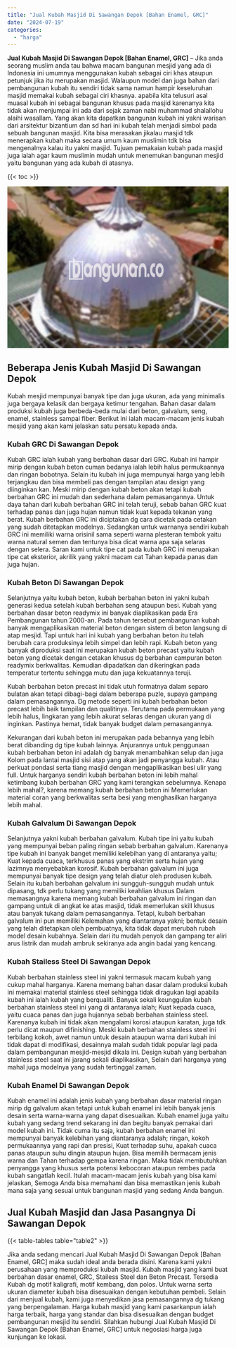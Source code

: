 ```yaml
---
title: "Jual Kubah Masjid Di Sawangan Depok [Bahan Enamel, GRC]"
date: "2024-07-19"
categories: 
  - "harga"
---
```


**Jual Kubah Masjid Di Sawangan Depok \[Bahan Enamel, GRC\]** – Jika anda seorang muslim anda tau bahwa macam bangunan mesjid yang ada di Indonesia ini umumnya menggunakan kubah sebagai ciri khas ataupun petunjuk jika itu merupakan masjid. Walaupun model dan juga bahan dari pembangunan kubah itu sendiri tidak sama namun hampir keseluruhan masjid memakai kubah sebagai ciri khasnya. apabila kita telusuri asal muasal kubah ini sebagai bangunan khusus pada masjid karenanya kita tidak akan menjumpai ini ada dari sejak zaman nabi muhammad shalallohu alaihi wasallam. Yang akan kita dapatkan bangunan kubah ini yakni warisan dari arsitektur bizantium dan sd hari ini kubah telah menjadi simbol pada sebuah bangunan masjid. Kita bisa merasakan jikalau masjid tdk menerapkan kubah maka secara umum kaum muslimin tdk bisa mengenalnya kalau itu yakni masjid. Tujuan pemakaian kubah pada masjid juga ialah agar kaum muslimin mudah untuk menemukan bangunan mesjid yaitu bangunan yang ada kubah di atasnya.

{{< toc >}}

![Jual Kubah Masjid Di Sawangan Depok [Bahan Enamel, GRC]](/images/jual-kubah-masjid-19.png)

## Beberapa Jenis Kubah Masjid Di Sawangan Depok

Kubah mesjid mempunyai banyak tipe dan juga ukuran, ada yang minimalis juga bergaya kelasik dan bergaya ketimur tengahan. Bahan dasar dalam produksi kubah juga berbeda-beda mulai dari beton, galvalum, seng, enamel, stainless sampai fiber. Berikut ini ialah macam-macam jenis kubah mesjid yang akan kami jelaskan satu persatu kepada anda.

### Kubah GRC Di Sawangan Depok

Kubah GRC ialah kubah yang berbahan dasar dari GRC. Kubah ini hampir mirip dengan kubah beton cuman bedanya ialah lebih halus permukaannya dan ringan bobotnya. Selain itu kubah ini juga mempunyai harga yang lebih terjangkau dan bisa membeli pas dengan tampilan atau design yang diinginkan kan. Meski mirip dengan kubah beton akan tetapi kubah berbahan GRC ini mudah dan sederhana dalam pemasangannya. Untuk daya tahan dari kubah berbahan GRC ini telah teruji, sebab bahan GRC kuat terhadap panas dan juga hujan namun tidak kuat kepada tekanan yang berat. Kubah berbahan GRC ini diciptakan dg cara dicetak pada cetakan yang sudah ditetapkan modelnya. Sedangkan untuk warnanya sendiri kubah GRC ini memiliki warna orisinil sama seperti warna plesteran tembok yaitu warna natural semen dan tentunya bisa dicat warna apa saja selaras dengan selera. Saran kami untuk tipe cat pada kubah GRC ini merupakan tipe cat eksterior, akrilik yang yakni macam cat Tahan kepada panas dan juga hujan.

### Kubah Beton Di Sawangan Depok

Selanjutnya yaitu kubah beton, kubah berbahan beton ini yakni kubah generasi kedua setelah kubah berbahan seng ataupun besi. Kubah yang berbahan dasar beton readymix ini banyak diaplikasikan pada Era Pembangunan tahun 2000-an. Pada tahun tersebut pembangunan kubah banyak mengaplikasikan material beton dengan sistem di beton langsung di atap mesjid. Tapi untuk hari ini kubah yang berbahan beton itu telah berubah cara produksinya lebih simpel dan lebih rapi. Kubah beton yang banyak diproduksi saat ini merupakan kubah beton precast yaitu kubah beton yang dicetak dengan cetakan khusus dg berbahan campuran beton readymix berkwalitas. Kemudian dipadatkan dan dikeringkan pada temperatur tertentu sehingga mutu dan juga kekuatannya teruji.

Kubah berbahan beton precast ini tidak utuh formatnya dalam separo bulatan akan tetapi dibagi-bagi dalam beberapa puzle, supaya gampang dalam pemasangannya. Dg metode seperti ini kubah berbahan beton precast lebih baik tampilan dan qualitinya. Terutama pada permukaan yang lebih halus, lingkaran yang lebih akurat selaras dengan ukuran yang di inginkan. Pastinya hemat, tidak banyak budget dalam pemasangannya.

Kekurangan dari kubah beton ini merupakan pada bebannya yang lebih berat dibanding dg tipe kubah lainnya. Anjurannya untuk penggunaan kubah berbahan beton ini adalah dg banyak menambahkan selup dan juga Kolom pada lantai masjid sisi atap yang akan jadi penyangga kubah. Atau perkuat pondasi serta tiang masjid dengan mengaplikasikan besi ulir yang full. Untuk harganya sendiri kubah berbahan beton ini lebih mahal ketimbang kubah berbahan GRC yang kami terangkan sebelumnya. Kenapa lebih mahal?, karena memang kubah berbahan beton ini Memerlukan material coran yang berkwalitas serta besi yang menghasilkan harganya lebih mahal.

### Kubah Galvalum Di Sawangan Depok

Selanjutnya yakni kubah berbahan galvalum. Kubah tipe ini yaitu kubah yang mempunyai beban paling ringan sebab berbahan galvalum. Karenanya tipe kubah ini banyak banget memiliki kelebihan yang di antaranya yaitu; Kuat kepada cuaca, terkhusus panas yang ekstrim serta hujan yang lazimnya menyebabkan korosif. Kubah berbahan galvalum ini juga mempunyai banyak tipe design yang telah diatur oleh produsen kubah. Selain itu kubah berbahan galvalum ini sungguh-sungguh mudah untuk dipasang, tdk perlu tukang yang memiliki keahlian khusus Dalam memasangnya karena memang kubah berbahan galvalum ini ringan dan gampang untuk di angkat ke atas masjid, tidak memerlukan skill khusus atau banyak tukang dalam pemasangannya. Tetapi, kubah berbahan galvalum ini pun memiliki Kelemahan yang diantaranya yakni; bentuk desain yang telah ditetapkan oleh pembuatnya, kita tidak dapat merubah rubah model desain kubahnya. Selain dari itu mudah penyok dan gampang ter aliri arus listrik dan mudah ambruk sekiranya ada angin badai yang kencang.

### Kubah Stailess Steel Di Sawangan Depok

Kubah berbahan stainless steel ini yakni termasuk macam kubah yang cukup mahal harganya. Karena memang bahan dasar dalam produksi kubah ini memakai material stainless steel sehingga tidak diragukan lagi apabila kubah ini ialah kubah yang berqualiti. Banyak sekali keunggulan kubah berbahan stainless steel ini yang di antaranya ialah; Kuat kepada cuaca, yaitu cuaca panas dan juga hujannya sebab berbahan stainless steel. Karenanya kubah ini tidak akan mengalami korosi ataupun karatan, juga tdk perlu dicat maupun difinishing. Meski kubah berbahan stainless steel ini terbilang kokoh, awet namun untuk desain ataupun warna dari kubah ini tidak dapat di modifikasi, desainnya malah sudah tidak popular lagi pada dalam pembangunan mesjid-mesjid dikala ini. Design kubah yang berbahan stainless steel saat ini jarang sekali diaplikasikan, Selain dari harganya yang mahal juga modelnya yang sudah tertinggal zaman.

### Kubah Enamel Di Sawangan Depok

Kubah enamel ini adalah jenis kubah yang berbahan dasar material ringan mirip dg galvalum akan tetapi untuk kubah enamel ini lebih banyak jenis desain serta warna-warna yang dapat disesuaikan. Kubah enamel juga yaitu kubah yang sedang trend sekarang ini dan begitu banyak pemakai dari model kubah ini. Tidak cuma itu saja, kubah berbahan enamel ini mempunyai banyak kelebihan yang diantaranya adalah; ringan, kokoh permukaannya yang rapi dan presisi, Kuat terhadap suhu, apakah cuaca panas ataupun suhu dingin ataupun hujan. Bisa memilih bermacam jenis warna dan Tahan terhadap gempa karena ringan. Maka tidak membutuhkan penyangga yang khusus serta potensi kebocoran ataupun rembes pada kubah sangatlah kecil. Itulah macam-macam jenis kubah yang bisa kami jelaskan, Semoga Anda bisa memahami dan bisa memastikan jenis kubah mana saja yang sesuai untuk bangunan masjid yang sedang Anda bangun.

## Jual Kubah Masjid dan Jasa Pasangnya Di Sawangan Depok

{{< table-tables table="table2" >}}

Jika anda sedang mencari Jual Kubah Masjid Di Sawangan Depok \[Bahan Enamel, GRC\] maka sudah ideal anda berada disini. Karena kami yakni perusahaan yang memproduksi kubah masjid. Kubah masjid yang kami buat berbahan dasar enamel, GRC, Stailess Steel dan Beton Precast. Tersedia Kubah dg motif kaligrafi, motif kembang, dan polos. Untuk warna serta ukuran diameter kubah bisa disesuaikan dengan kebutuhan pembeli. Selain dari menjual kubah, kami juga menyedikan jasa pemasangannya dg tukang yang berpengalaman. Harga kubah masjid yang kami pasarkanpun ialah harga terbaik, harga yang standar dan bisa disesuaikan dengan budget pembangunan mesjid itu sendiri. Silahkan hubungi Jual Kubah Masjid Di Sawangan Depok \[Bahan Enamel, GRC\] untuk negosiasi harga juga kunjungan ke lokasi.
